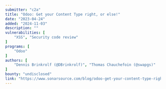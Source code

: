 ```yaml
---
submitter: "c2a"
title: "Odoo: Get your Content Type right, or else!"
date: "2023-04-24"
added: "2024-11-03"
description: ""
vulnerabilities: [
    "XSS", "Security code review"
]
programs: [
    "Odoo"
]
authors: [
    "Dennis Brinkrolf (@DBrinkrolf)", "Thomas Chauchefoin (@swapgs)"
]
bounty: "undisclosed"
link: "https://www.sonarsource.com/blog/odoo-get-your-content-type-right-or-else/"
---
```




